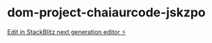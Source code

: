 # dom-project-chaiaurcode-jskzpo

[Edit in StackBlitz next generation editor ⚡️](https://stackblitz.com/~/github.com/ganeshdarewar/dom-project-chaiaurcode-jskzpo)